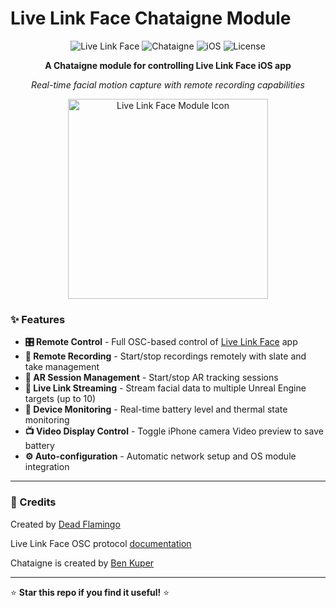 # Live Link Face Chataigne Module

<div align="center">

![Live Link Face](https://img.shields.io/badge/Live%20Link%20Face-Compatible-blue?style=for-the-badge&logo=apple)
![Chataigne](https://img.shields.io/badge/Chataigne-1.9.16+-orange?style=for-the-badge)
![iOS](https://img.shields.io/badge/iOS-A12%20Chip+-black?style=for-the-badge&logo=apple)
![License](https://img.shields.io/badge/License-MIT-green?style=for-the-badge)

**A Chataigne module for controlling Live Link Face iOS app**

*Real-time facial motion capture with remote recording capabilities*

</div>

<div align="center">
<img src="https://is1-ssl.mzstatic.com/image/thumb/Purple211/v4/9b/91/c1/9b91c1fb-fffd-d010-bda5-fa4d21f7f148/AppIcon-0-0-1x_U007epad-0-1-0-85-220.png/434x0w.webp" alt="Live Link Face Module Icon" width="320" height="320">



</div>

### ✨ **Features**

- **🎛️ Remote Control** - Full OSC-based control of [Live Link Face](https://apps.apple.com/app/live-link-face/id1495370836) app
- **📼 Remote Recording** - Start/stop recordings remotely with slate and take management
- **🔴 AR Session Management** - Start/stop AR tracking sessions
- **📡 Live Link Streaming** - Stream facial data to multiple Unreal Engine targets (up to 10)
- **🔋 Device Monitoring** - Real-time battery level and thermal state monitoring
- **📺 Video Display Control** - Toggle iPhone camera Video preview to save battery
- **⚙️ Auto-configuration** - Automatic network setup and OS module integration
---

<div align="left">

### 🎉 Credits

Created by [Dead Flamingo](https://github.com/DeadFlamingo) 

Live Link Face OSC protocol [documentation](https://dev.epicgames.com/documentation/en-us/unreal-engine/recording-face-animation-on-ios-device-in-unreal-engine)

Chataigne is created by [Ben Kuper](https://benjamin.kuperberg.fr/)

---
⭐ **Star this repo if you find it useful!** ⭐

</div>
